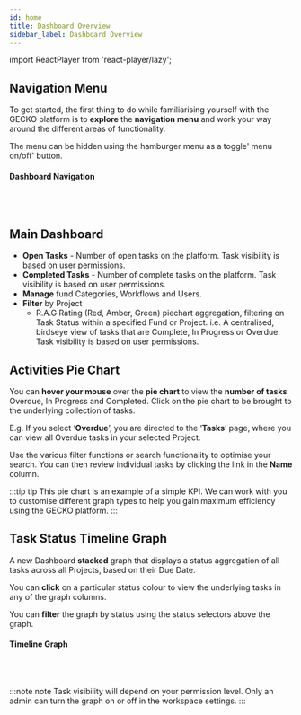 ```yaml
---
id: home
title: Dashboard Overview
sidebar_label: Dashboard Overview
---
```


import ReactPlayer from 'react-player/lazy';

## Navigation Menu

To get started, the first thing to do while familiarising yourself with the GECKO platform is to **explore** the **navigation menu** and work your way around the different areas of functionality.

The menu can be hidden using the hamburger menu as a toggle' menu on/off' button.

#### Dashboard Navigation

  <ReactPlayer 
  url='https://vimeo.com/473796476/6015d5e9cf'
  width="100%"
  controls="true"/>    

<br/>
<br/>

## Main Dashboard

- **Open Tasks** - Number of open tasks on the platform. Task visibility is based on user permissions.
- **Completed Tasks** - Number of complete tasks on the platform. Task visibility is based on user permissions.
- **Manage** fund Categories, Workflows and Users.
- **Filter** by Project   
  - R.A.G Rating (Red, Amber, Green) piechart aggregation, filtering on Task Status within a specified Fund   or Project. i.e. A centralised, birdseye view of tasks that are Complete, In Progress or Overdue. Task visibility is based on user permissions.


## Activities Pie Chart

You can **hover your mouse** over the **pie chart** to view the **number of tasks** Overdue, In Progress and Completed. Click on the pie chart to be brought to the underlying collection of tasks.

E.g. If you select ‘**Overdue**’, you are directed to the ‘**Tasks**’ page, where you can view all Overdue tasks in your selected Project.

Use the various filter functions or search functionality to optimise your search. You can then review individual tasks by clicking the link in the **Name** column. 

:::tip tip
This pie chart is an example of a simple KPI. We can work with you to customise different graph types to help you gain maximum efficiency using the GECKO platform.
:::

## Task Status Timeline Graph

A new Dashboard **stacked** graph that displays a status aggregation of all tasks across all Projects, based on their Due Date.

You can **click** on a particular status colour to view the underlying tasks in any of the graph columns.

You can **filter** the graph by status using the status selectors above the graph.

#### Timeline Graph

  <ReactPlayer 
  url='https://vimeo.com/473823739/77be787918'
  width="100%"
  controls="true"/>    

<br/>
<br/>

:::note note
Task visibility will depend on your permission level.
Only an admin can turn the graph on or off in the workspace settings.
:::